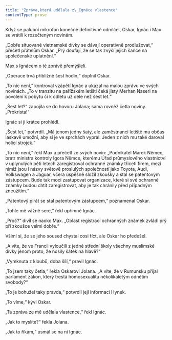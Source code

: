 ```yaml
---
title: "Zpráva,která udělala z\_Ignáce vlastence"
contentType: prose
---
```


Když se palubní mikrofon konečně definitivně odmlčel, Oskar, Ignác i Max se vrátili k rozečteným novinám.

„Dobře situované vietnamské dívky se dávají operativně prodlužovat,“ přečetl přátelům Oskar. „Prý doufají, že se tak zvýší jejich šance na společenské uplatnění.“

Max s Ignácem o té zprávě přemýšleli.

„Operace trvá přibližně šest hodin,“ doplnil Oskar.

„To nic není,“ kontroval vzápětí Ignác a ukázal na malou zprávu ve svých novinách. „To v tranzitu na pařížském letišti čeká jistý Merhan Naseri na povolení k pobytu či k odletu už déle než šest let.“

„Šest let?“ zapojila se do hovoru Jolana; sama rovněž četla noviny. „Prokrista!“

Ignác si ji krátce prohlédl.

„Šest let,“ potvrdil. „Má jenom jedny šaty, ale zaměstnanci letiště mu občas laskavě umožní, aby si je ve sprchách vypral. Jeden z nich mu také daroval holicí strojek.“

„To nic není,“ řekl Max a přečetl ze svých novin: „Podnikatel Marek Němec, bratr ministra kontroly Igora Němce, kterému Úřad průmyslového vlastnictví v uplynulých pěti letech zaregistroval ochranné známky třiceti firem, mezi nimiž jsou i názvy světově proslulých společností jako Toyota, Audi, Volkswagen a Jaguar, včera úspěšně složil zkoušky a stal se patentovým zástupcem. Bude tak moci zastupovat organizace, které si své ochranné známky budou chtít zaregistrovat, aby je tak chránily před případným zneužitím.“

„Patentový pirát se stal patentovým zástupcem,“ poznamenal Oskar.

„Tohle mě vážně sere,“ řekl upřímně Ignác.

„Proč?“ divil se naoko Max. „Oblast registrací ochranných známek zvládl prý při zkoušce velmi dobře.“

Všiml si, že se jeho soused chystal cosi říct, ale Oskar ho předešel.

„A víte, že ve Francii vyloučili z jedné střední školy všechny muslimské dívky jenom proto, že nosily šátek na hlavě?“

„Vymknuta z kloubů, doba šílí,“ pravil Ignác.

„To jsem taky četla,“ řekla Oskarovi Jolana. „A víte, že v Rumunsku přijal parlament zákon, který trestá homosexualitu několikaletým odnětím svobody?“

„To je bohužel taky pravda,“ potvrdil její informaci Hynek.

„To víme,“ kývl Oskar.

„Ta zpráva ze mě udělala vlastence,“ řekl Ignác.

„Jak to myslíte?“ řekla Jolana.

„Jak to říkám,“ usmál se na ni Ignác.
